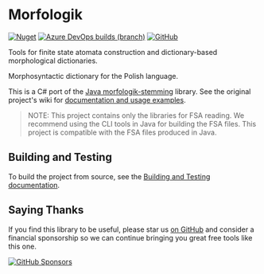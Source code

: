 Morfologik
=========

[![Nuget](https://img.shields.io/nuget/dt/Morfologik.Stemming)](https://www.nuget.org/packages/Morfologik.Stemming)
[![Azure DevOps builds (branch)](https://img.shields.io/azure-devops/build/NightOwl888/Morfologik.Stemming/2/main)](https://dev.azure.com/NightOwl888/Morfologik.Stemming/_build?definitionId=2)
[![GitHub](https://img.shields.io/github/license/NightOwl888/Morfologik.Stemming)](https://github.com/NightOwl888/Morfologik.Stemming/blob/main/LICENSE.txt)

Tools for finite state atomata construction and dictionary-based morphological dictionaries.

Morphosyntactic dictionary for the Polish language.

This is a C# port of the [Java morfologik-stemming](https://github.com/morfologik/morfologik-stemming) library. See the original project's wiki for [documentation and usage examples](https://github.com/morfologik/morfologik-stemming/wiki/Examples).

> NOTE: This project contains only the libraries for FSA reading. We recommend using the CLI tools in Java for building the FSA files. This project is compatible with the FSA files produced in Java.

## Building and Testing

To build the project from source, see the [Building and Testing documentation](https://github.com/NightOwl888/Morfologik.Stemming/blob/main/docs/building-and-testing.md).

## Saying Thanks

If you find this library to be useful, please star us [on GitHub](https://github.com/NightOwl888/Morfologik.Stemming/) and consider a financial sponsorship so we can continue bringing you great free tools like this one.

[![GitHub Sponsors](https://img.shields.io/badge/-Sponsor-fafbfc?logo=GitHub%20Sponsors)](https://github.com/sponsors/NightOwl888)